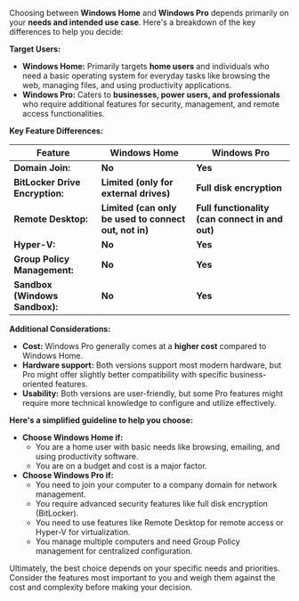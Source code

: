 Choosing between **Windows Home** and **Windows Pro** depends primarily on your **needs and intended use case**. Here's a breakdown of the key differences to help you decide:

**Target Users:**

- **Windows Home:** Primarily targets **home users** and individuals who need a basic operating system for everyday tasks like browsing the web, managing files, and using productivity applications.
- **Windows Pro:** Caters to **businesses, power users, and professionals** who require additional features for security, management, and remote access functionalities.

**Key Feature Differences:**

|Feature|Windows Home|Windows Pro|
|---|---|---|
|**Domain Join:**|**No**|**Yes**|
|**BitLocker Drive Encryption:**|**Limited (only for external drives)**|**Full disk encryption**|
|**Remote Desktop:**|**Limited (can only be used to connect out, not in)**|**Full functionality (can connect in and out)**|
|**Hyper-V:**|**No**|**Yes**|
|**Group Policy Management:**|**No**|**Yes**|
|**Sandbox (Windows Sandbox):**|**No**|**Yes**|

**Additional Considerations:**

- **Cost:** Windows Pro generally comes at a **higher cost** compared to Windows Home.
- **Hardware support:** Both versions support most modern hardware, but Pro might offer slightly better compatibility with specific business-oriented features.
- **Usability:** Both versions are user-friendly, but some Pro features might require more technical knowledge to configure and utilize effectively.

**Here's a simplified guideline to help you choose:**

- **Choose Windows Home if:**
    - You are a home user with basic needs like browsing, emailing, and using productivity software.
    - You are on a budget and cost is a major factor.
- **Choose Windows Pro if:**
    - You need to join your computer to a company domain for network management.
    - You require advanced security features like full disk encryption (BitLocker).
    - You need to use features like Remote Desktop for remote access or Hyper-V for virtualization.
    - You manage multiple computers and need Group Policy management for centralized configuration.

Ultimately, the best choice depends on your specific needs and priorities. Consider the features most important to you and weigh them against the cost and complexity before making your decision.